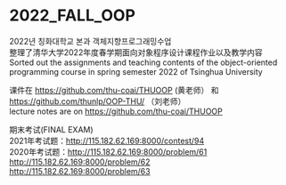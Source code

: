 # 2022_FALL_OOP
2022년 칭화대학교 본과 객체지향프로그래밍수업   
整理了清华大学2022年度春学期面向对象程序设计课程作业以及教学内容   
Sorted out the assignments and teaching contents of the object-oriented programming course in spring semester 2022 of Tsinghua University   

课件在 https://github.com/thu-coai/THUOOP (黄老师） 和 https://github.com/thunlp/OOP-THU/   （刘老师）   
lecture notes are on https://github.com/thu-coai/THUOOP

期末考试(FINAL EXAM)   
2021年考试题：http://115.182.62.169:8000/contest/94   
2020年考试题：http://115.182.62.169:8000/problem/61 http://115.182.62.169:8000/problem/62 http://115.182.62.169:8000/problem/63   
